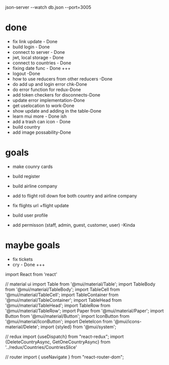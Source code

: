 json-server --watch db.json --port=3005


# done
- fix link update - Done
- build login - Done
- connect to server - Done
- jwt, local storage - Done
- connect to countries - Done
- fixing date func - Done +++
- logout -Done
- how to use reducers from other reducers -Done
- do add up and login error chk-Done
- do error function for redux-Done
- add token checkers for disconnects-Done
- update error implementation-Done
- get uselocation to work-Done
- show update and adding in the table-Done 
- learn mui more - Done ish
- add a trash can icon - Done
- build country
- add image possability-Done


#  goals
- make counry cards
- build register
- build airline company
- add to flight roll down foe both country and airline company
- fix flights url +flight update

- build user profile
- add permisson (staff, admin, guest, customer, user) -Kinda




# maybe  goals

- fix tickets
- cry - Done +++


import React from 'react'

// material ui
import Table from '@mui/material/Table';
import TableBody from '@mui/material/TableBody';
import TableCell from '@mui/material/TableCell';
import TableContainer from '@mui/material/TableContainer';
import TableHead from '@mui/material/TableHead';
import TableRow from '@mui/material/TableRow';
import Paper from '@mui/material/Paper';
import Button from '@mui/material/Button';
import IconButton from '@mui/material/IconButton';
import DeleteIcon from '@mui/icons-material/Delete';
import {styled} from '@mui/system';

// redux
import {useDispatch} from "react-redux";
import {DeleteCountryAsync, GetOneCountryAsync} from '../redux/Countries/CountriesSlice'

// router
import { useNavigate } from "react-router-dom";



